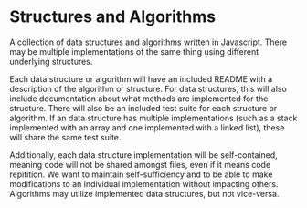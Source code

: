 # Structures and Algorithms

A collection of data structures and algorithms written in Javascript. There may
be multiple implementations of the same thing using different underlying
structures.

Each data structure or algorithm will have an included README with a description
of the algorithm or structure. For data structures, this will also include
documentation about what methods are implemented for the structure. There will
also be an included test suite for each structure or algorithm. If an data
structure has multiple implementations (such as a stack implemented with an
array and one implemented with a linked list), these will share the same test
suite.

Additionally, each data structure implementation will be self-contained, meaning
code will not be shared amongst files, even if it means code repitition. We want
to maintain self-sufficiency and to be able to make modifications to an
individual implementation without impacting others. Algorithms may utilize
implemented data structures, but not vice-versa.
